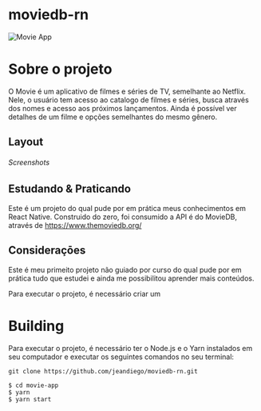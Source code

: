 # moviedb-rn
![Movie App](https://github.com/jeandiego/screenshots/blob/main/Movie-App/movie-logo.png?raw=true)

# Sobre o projeto
O Movie é um aplicativo de filmes e séries de TV, semelhante ao Netflix. Nele, o usuário tem acesso ao catalogo de filmes e séries, busca através dos nomes e acesso aos próximos lançamentos. Ainda é possível ver detalhes de um filme e opções semelhantes do mesmo gênero.

## Layout
###### Screenshots




## Estudando & Praticando 
Este é um projeto do qual pude por em prática meus conhecimentos em React Native. Construido do zero, foi consumido a API é do MovieDB, através de https://www.themoviedb.org/

## Consideraçōes
Este é meu primeito projeto não guiado por curso do qual pude por em prática tudo que estudei e ainda me possibilitou aprender mais conteúdos.



Para executar o projeto, é necessário criar um 


# Building
Para executar o projeto, é necessário ter o Node.js e o Yarn instalados em seu computador e executar os seguintes comandos no seu terminal:

```
git clone https://github.com/jeandiego/moviedb-rn.git

$ cd movie-app
$ yarn
$ yarn start
```
